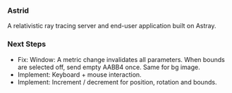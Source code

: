 ### Astrid
A relativistic ray tracing server and end-user application built on Astray.

### Next Steps
- Fix: Window: A metric change invalidates all parameters. When bounds are selected off, send empty AABB4 once. Same for bg image.
- Implement: Keyboard + mouse interaction.
- Implement: Increment / decrement for position, rotation and bounds.